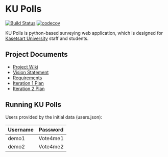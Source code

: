 # KU Polls
[![Build Status](https://app.travis-ci.com/natchanon-space/ku-polls.svg?branch=main)](https://app.travis-ci.com/natchanon-space/ku-polls)
[![codecov](https://codecov.io/gh/natchanon-space/ku-polls/branch/main/graph/badge.svg?token=9JBKY3UG57)](https://codecov.io/gh/natchanon-space/ku-polls)

KU Polls is python-based surveying web application, which is designed for [Kasetsart University](https://www.ku.ac.th/th) staff and students.

## Project Documents
  - [Project Wiki](../../wiki)
  - [Vision Statement](../../wiki/vision-statement)
  - [Requirements](../../wiki/requirements)
  - [Iteration 1 Plan](../../wiki/iteration-1-plan)
  - [Iteration 2 Plan](../../wiki/iteration-2-plan)

## Running KU Polls

Users provided by the initial data (users.json):

| Username  | Password    |
|-----------|-------------|
| demo1     | Vote4me1    |
| demo2     | Vote4me2    |